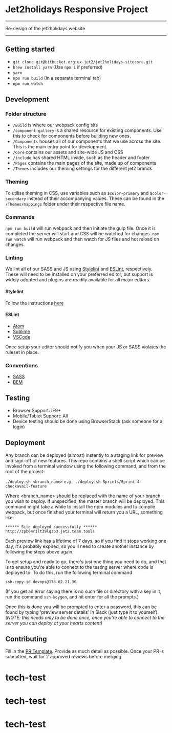 # Jet2holidays Responsive Project

___
Re-design of the jet2holidays website
___

## Getting started

* `git clone git@bitbucket.org:ux-jet2/jet2holidays-sitecore.git`
* `brew install yarn` (Use `npm i` if preferred)
* `yarn`
* `npm run build` (In a separate terminal tab)
* `npm run watch`


## Development  

### Folder structure

- `/Build` is where our webpack config sits
- `/component-gallery` is a shared resource for existing components. Use this to check for components before building new ones.
- `/Components` houses all of our components that we use across the site. This is the main entry point for development.
- `/Core` contains our assets and site-wide JS and CSS
- `/include` has shared HTML inside, such as the header and footer
- `/Pages` contains the main pages of the site, made up of components
- `/Themes` includes our theming settings for the different jet2 brands

### Theming

To utilise theming in CSS, use variables such as `$color-primary` and `$color-secondary` instead of their accompanying values.
These can be found in the `/Themes/mappings` folder under their respective file name.

### Commands

`npm run build` will run webpack and then initiate the gulp file. Once it is completed the server will start and CSS will be watched for changes.
`npm run watch` will run webpack and then watch for JS files and hot reload on changes.

### Linting

We lint all of our SASS and JS using [Stylelint](https://github.com/stylelint/stylelint) and [ESLint](https://github.com/eslint/eslint), respectively.
These will need to be installed on your preferred editor, but support is widely adopted and plugins are readily available for all major editors.

#### Stylelint

Follow the instructions [here](https://github.com/stylelint/stylelint/blob/master/docs/user-guide/complementary-tools.md#editor-plugins)

#### ESLint
- [Atom](https://atom.io/packages/linter-eslint)
- [Sublime](http://www.sublimelinter.com/en/latest/installation.html#installing-via-pc)
- [VSCode](https://marketplace.visualstudio.com/items?itemName=dbaeumer.vscode-eslint)

Once setup your editor should notify you when your JS or SASS violates the ruleset in place.


### Conventions
- [SASS](http://sass-lang.com/guide)
- [BEM](https://csswizardry.com/2013/01/mindbemding-getting-your-head-round-bem-syntax/)


## Testing

- Browser Support: IE9+
- Mobile/Tablet Support: All
- Device testing should be done using BrowserStack (ask someone for a login)


## Deployment

Any branch can be deployed (almost) instantly to a staging link for preview and sign-off of new features. This repo contains a shell script which can be invoked from a terminal window using the following command, and from the root of the project:

`./deploy.sh <branch_name>`
`e.g. ./deploy.sh Sprints/Sprint-4-checkavail-feature`

Where <branch_name> should be replaced with the name of your branch you wish to deploy. If unspecified, the master branch will be deployed. This command might take a while to install the npm modules and to compile webpack, but once finished your terminal will return you a URL, something like:

`****** Site deployed successfully ******`
`http://zpb64r1lt39lqzp3.jet2.team.tools`

Each preview link has a lifetime of 7 days, so if you find it stops working one day, it's probably expired, so you'll need to create another instance by following the steps above again.

To get setup and ready to go, there's just one thing you need to do, and that is to ensure you're able to connect to the testing server where code is deployed to. To do this, run the following terminal command

`ssh-copy-id devops@178.62.21.30`

(If you get an error saying there is no such file or directory with a key in it, run the command `ssh-keygen`, and hit enter for all the prompts.)

Once this is done you will be prompted to enter a password, this can be found by typing 'preview server details' in Slack (just type it to yourself).
*(NOTE: this needs only to be done once, once you're able to connect to the server you can deploy at your hearts content)*

## Contributing

Fill in the [PR Template](https://bitbucket.org/ux-jet2/jet2holidays-sitecore/src/master/PR_TEMPLATE.md). Provide as much detail as possible.
Once your PR is submitted, wait for 2 approved reviews before merging.
# tech-test
# tech-test
# tech-test
